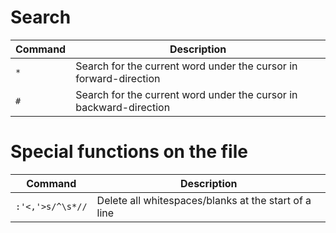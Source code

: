 # Search
| Command | Description |
| ------- | ------------|
| `*` | Search for the current word under the cursor in forward-direction |
| `#` | Search for the current word under the cursor in backward-direction |

# Special functions on the file
| Command | Description |
| ------- | ------------|
|`:'<,'>s/^\s*//`| Delete all whitespaces/blanks at the start of a line |
